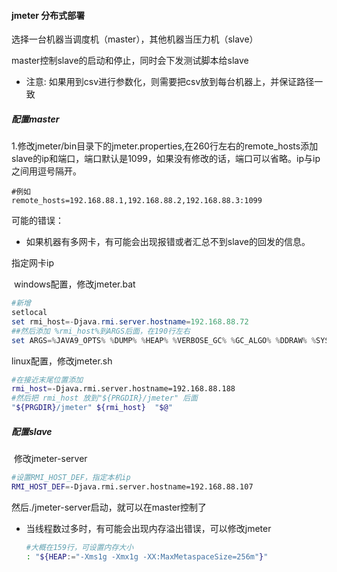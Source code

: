 #### jmeter 分布式部署

选择一台机器当调度机（master），其他机器当压力机（slave）

master控制slave的启动和停止，同时会下发测试脚本给slave

- 注意: 如果用到csv进行参数化，则需要把csv放到每台机器上，并保证路径一致

##### 配置master

​	1.修改jmeter/bin目录下的jmeter.properties,在260行左右的remote_hosts添加slave的ip和端口，端口默认是1099，如果没有修改的话，端口可以省略。ip与ip之间用逗号隔开。

```properties
#例如
remote_hosts=192.168.88.1,192.168.88.2,192.168.88.3:1099
```

可能的错误：

- 如果机器有多网卡，有可能会出现报错或者汇总不到slave的回发的信息。

指定网卡ip

​	windows配置，修改jmeter.bat

```powershell
#新增
setlocal
set rmi_host=-Djava.rmi.server.hostname=192.168.88.72
##然后添加 %rmi_host%到ARGS后面，在190行左右
set ARGS=%JAVA9_OPTS% %DUMP% %HEAP% %VERBOSE_GC% %GC_ALGO% %DDRAW% %SYSTEM_PROPS% %JMETER_LANGUAGE% %RUN_IN_DOCKER% %rmi_host%

```

linux配置，修改jmeter.sh

```bash
#在接近末尾位置添加
rmi_host=-Djava.rmi.server.hostname=192.168.88.188
#然后把 rmi_host 放到"${PRGDIR}/jmeter" 后面
"${PRGDIR}/jmeter" ${rmi_host}  "$@"
```

##### 配置slave

​	修改jmeter-server

```bash
#设置RMI_HOST_DEF，指定本机ip
RMI_HOST_DEF=-Djava.rmi.server.hostname=192.168.88.107
```

然后./jmeter-server启动，就可以在master控制了

- 当线程数过多时，有可能会出现内存溢出错误，可以修改jmeter

  ```bash
  #大概在159行，可设置内存大小
  : "${HEAP:="-Xms1g -Xmx1g -XX:MaxMetaspaceSize=256m"}"
  ```